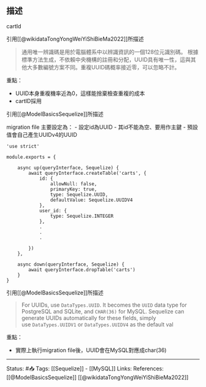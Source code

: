 
## 描述


cartId

引用[[@wikidataTongYongWeiYiShiBieMa2022]]所描述
> 通用唯一辨識碼是用於電腦體系中以辨識資訊的一個128位元識別碼。 根據標準方法生成，不依賴中央機構的註冊和分配，UUID具有唯一性，這與其他大多數編號方案不同。重複UUID碼概率接近零，可以忽略不計。

重點：
- UUID本身重複機率近為0，這樣能捨棄檢查重複的成本
- cartID採用


引用[[@ModelBasicsSequelize]]所描述

migration file 主要設定為：
	- 設定id為UUID
	- 其id不能為空、要用作主鍵
	- 預設值會自己產生UUIDv4的UUID
```
'use strict'

module.exports = {

	async up(queryInterface, Sequelize) {
		await queryInterface.createTable('carts', {
			id: {
				allowNull: false,
				primaryKey: true,
				type: Sequelize.UUID,
				defaultValue: Sequelize.UUIDV4
			},
			user_id: {
				type: Sequelize.INTEGER
			},
			.
			.
			.

		})
	},

	async down(queryInterface, Sequelize) {
		await queryInterface.dropTable('carts')
	}	
}
```


引用[[@ModelBasicsSequelize]]所描述
> For UUIDs, use `DataTypes.UUID`. It becomes the `UUID` data type for PostgreSQL and SQLite, and `CHAR(36)` for MySQL. Sequelize can generate UUIDs automatically for these fields, simply use `DataTypes.UUIDV1` or `DataTypes.UUIDV4` as the default val

重點：
- 實際上執行migration file後，UUID會在MySQL對應成char(36)


---
Status: #📥 
Tags:
[[Sequelize]] - [[MySQL]]
Links:
References:
[[@ModelBasicsSequelize]]
[[@wikidataTongYongWeiYiShiBieMa2022]]
